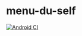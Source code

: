 # menu-du-self
[![Android CI](https://github.com/e-psi-lon/menu-du-self/actions/workflows/android.yml/badge.svg)](https://github.com/e-psi-lon/menu-du-self/actions/workflows/android.yml)
